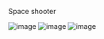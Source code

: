 Space shooter

![image](https://github.com/user-attachments/assets/fc840bca-1474-4c50-a340-f99ec92bc49a)
![image](https://github.com/user-attachments/assets/2b52bbb9-ee30-4a6d-9c1a-c048398732db)
![image](https://github.com/user-attachments/assets/cb5fb231-aab0-4e81-a29e-2c5394c97c71)
